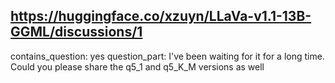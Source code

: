 ## https://huggingface.co/xzuyn/LLaVa-v1.1-13B-GGML/discussions/1

contains_question: yes
question_part: I've been waiting for it for a long time. Could you please share the q5_1 and q5_K_M versions as well